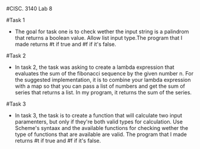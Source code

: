 #CISC. 3140 Lab 8

#Task 1
* The goal for task one is to check wether the input string is a palindrom that returns a boolean value. Allow list input type.The program that I made returns #t if true and #f if it's false.

#Task 2
* In task 2, the task was asking to create a lambda expression that evaluates the sum of the fibonacci sequence by the given number n. For the suggested implementation, it is to combine your lambda expression with a map so that you can pass a list of numbers and get the sum of series that returns a list. In my program, it returns the sum of the series.

#Task 3
* In task 3, the task is to create a function that will calculate two input paramenters, but only if they're both valid types for calculation. Use Scheme's syntaax and the available functions for checking wether the type of functions that are available are valid. The program that I made returns #t if true and #f if it's false.
